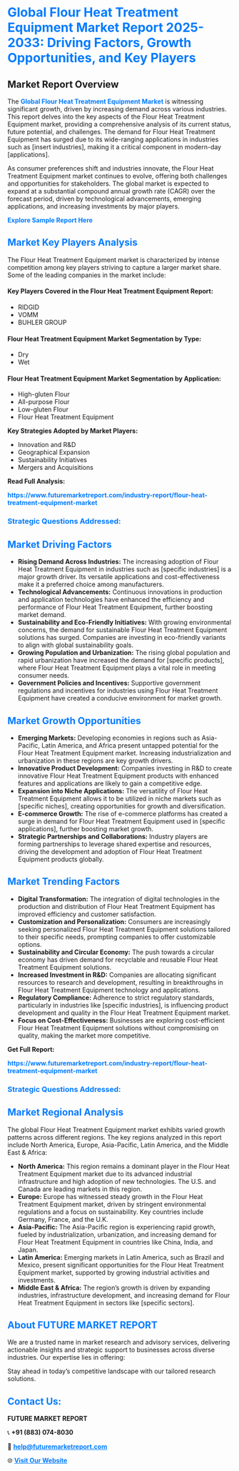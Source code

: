 <h1 style="color: #007BFF;">Global Flour Heat Treatment Equipment Market Report 2025-2033: Driving Factors, Growth Opportunities, and Key Players</h1>

<section id="overview">
<h2>Market Report Overview</h2>
<p>The <a href="https://www.futuremarketreport.com/industry-report/flour-heat-treatment-equipment-market" style="color: #007BFF; text-decoration: none;"><strong>Global Flour Heat Treatment Equipment Market</strong></a> is witnessing significant growth, driven by increasing demand across various industries. This report delves into the key aspects of the Flour Heat Treatment Equipment market, providing a comprehensive analysis of its current status, future potential, and challenges. The demand for Flour Heat Treatment Equipment has surged due to its wide-ranging applications in industries such as [insert industries], making it a critical component in modern-day [applications].</p>
<p>As consumer preferences shift and industries innovate, the Flour Heat Treatment Equipment market continues to evolve, offering both challenges and opportunities for stakeholders. The global market is expected to expand at a substantial compound annual growth rate (CAGR) over the forecast period, driven by technological advancements, emerging applications, and increasing investments by major players.</p>
</section>

<section id="overview">
<p><a href="https://www.futuremarketreport.com/request-sample/reportId=124282" style="color: #007BFF; text-decoration: none;"><strong>Explore Sample Report Here</strong></a></p>
</section>

<section id="key-players">
<h2 style="color: #007BFF;">Market Key Players Analysis</h2>
<p>The Flour Heat Treatment Equipment market is characterized by intense competition among key players striving to capture a larger market share. Some of the leading companies in the market include:</p>
<h4>Key Players Covered in the Flour Heat Treatment Equipment Report:</h4>
<ul><li>RIDGID</li><li>VOMM</li><li>BUHLER GROUP</li></ul>
<h4>Flour Heat Treatment Equipment Market Segmentation by Type:</h4>
<ul><li>Dry</li><li>Wet</li></ul>

<h4>Flour Heat Treatment Equipment Market Segmentation by Application:</h4>
<ul><li>High-gluten Flour</li><li>All-purpose Flour</li><li>Low-gluten Flour</li><li>Flour Heat Treatment Equipment</li></ul>
<p><strong>Key Strategies Adopted by Market Players:</strong></p>
<ul>
<li>Innovation and R&D</li>
<li>Geographical Expansion</li>
<li>Sustainability Initiatives</li>
<li>Mergers and Acquisitions</li>
</ul>
</section>

<section>
<p><strong>Read Full Analysis: </strong></p><a href="https://www.futuremarketreport.com/industry-report/flour-heat-treatment-equipment-market" style="color: #007BFF; text-decoration: none;"><strong>https://www.futuremarketreport.com/industry-report/flour-heat-treatment-equipment-market</strong></a>
<h3 style="color: #007BFF;">Strategic Questions Addressed:</h3>
</section>

<section id="driving-factors">
<h2 style="color: #007BFF;">Market Driving Factors</h2>
<ul>
<li><strong>Rising Demand Across Industries:</strong> The increasing adoption of Flour Heat Treatment Equipment in industries such as [specific industries] is a major growth driver. Its versatile applications and cost-effectiveness make it a preferred choice among manufacturers.</li>
<li><strong>Technological Advancements:</strong> Continuous innovations in production and application technologies have enhanced the efficiency and performance of Flour Heat Treatment Equipment, further boosting market demand.</li>
<li><strong>Sustainability and Eco-Friendly Initiatives:</strong> With growing environmental concerns, the demand for sustainable Flour Heat Treatment Equipment solutions has surged. Companies are investing in eco-friendly variants to align with global sustainability goals.</li>
<li><strong>Growing Population and Urbanization:</strong> The rising global population and rapid urbanization have increased the demand for [specific products], where Flour Heat Treatment Equipment plays a vital role in meeting consumer needs.</li>
<li><strong>Government Policies and Incentives:</strong> Supportive government regulations and incentives for industries using Flour Heat Treatment Equipment have created a conducive environment for market growth.</li>
</ul>
</section>

<section id="growth-opportunities">
<h2 style="color: #007BFF;">Market Growth Opportunities</h2>
<ul>
<li><strong>Emerging Markets:</strong> Developing economies in regions such as Asia-Pacific, Latin America, and Africa present untapped potential for the Flour Heat Treatment Equipment market. Increasing industrialization and urbanization in these regions are key growth drivers.</li>
<li><strong>Innovative Product Development:</strong> Companies investing in R&D to create innovative Flour Heat Treatment Equipment products with enhanced features and applications are likely to gain a competitive edge.</li>
<li><strong>Expansion into Niche Applications:</strong> The versatility of Flour Heat Treatment Equipment allows it to be utilized in niche markets such as [specific niches], creating opportunities for growth and diversification.</li>
<li><strong>E-commerce Growth:</strong> The rise of e-commerce platforms has created a surge in demand for Flour Heat Treatment Equipment used in [specific applications], further boosting market growth.</li>
<li><strong>Strategic Partnerships and Collaborations:</strong> Industry players are forming partnerships to leverage shared expertise and resources, driving the development and adoption of Flour Heat Treatment Equipment products globally.</li>
</ul>
</section>

<section id="trending-factors">
<h2 style="color: #007BFF;">Market Trending Factors</h2>
<ul>
<li><strong>Digital Transformation:</strong> The integration of digital technologies in the production and distribution of Flour Heat Treatment Equipment has improved efficiency and customer satisfaction.</li>
<li><strong>Customization and Personalization:</strong> Consumers are increasingly seeking personalized Flour Heat Treatment Equipment solutions tailored to their specific needs, prompting companies to offer customizable options.</li>
<li><strong>Sustainability and Circular Economy:</strong> The push towards a circular economy has driven demand for recyclable and reusable Flour Heat Treatment Equipment solutions.</li>
<li><strong>Increased Investment in R&D:</strong> Companies are allocating significant resources to research and development, resulting in breakthroughs in Flour Heat Treatment Equipment technology and applications.</li>
<li><strong>Regulatory Compliance:</strong> Adherence to strict regulatory standards, particularly in industries like [specific industries], is influencing product development and quality in the Flour Heat Treatment Equipment market.</li>
<li><strong>Focus on Cost-Effectiveness:</strong> Businesses are exploring cost-efficient Flour Heat Treatment Equipment solutions without compromising on quality, making the market more competitive.</li>
</ul>
</section>

<section>
<p><strong>Get Full Report: </strong></p><a href="https://www.futuremarketreport.com/industry-report/flour-heat-treatment-equipment-market" style="color: #007BFF; text-decoration: none;"><strong>https://www.futuremarketreport.com/industry-report/flour-heat-treatment-equipment-market</strong></a>
<h3 style="color: #007BFF;">Strategic Questions Addressed:</h3>
</section>


<section id="regional-analysis">
<h2 style="color: #007BFF;">Market Regional Analysis</h2>
<p>The global Flour Heat Treatment Equipment market exhibits varied growth patterns across different regions. The key regions analyzed in this report include North America, Europe, Asia-Pacific, Latin America, and the Middle East & Africa:</p>
<ul>
<li><strong>North America:</strong> This region remains a dominant player in the Flour Heat Treatment Equipment market due to its advanced industrial infrastructure and high adoption of new technologies. The U.S. and Canada are leading markets in this region.</li>
<li><strong>Europe:</strong> Europe has witnessed steady growth in the Flour Heat Treatment Equipment market, driven by stringent environmental regulations and a focus on sustainability. Key countries include Germany, France, and the U.K.</li>
<li><strong>Asia-Pacific:</strong> The Asia-Pacific region is experiencing rapid growth, fueled by industrialization, urbanization, and increasing demand for Flour Heat Treatment Equipment in countries like China, India, and Japan.</li>
<li><strong>Latin America:</strong> Emerging markets in Latin America, such as Brazil and Mexico, present significant opportunities for the Flour Heat Treatment Equipment market, supported by growing industrial activities and investments.</li>
<li><strong>Middle East & Africa:</strong> The region’s growth is driven by expanding industries, infrastructure development, and increasing demand for Flour Heat Treatment Equipment in sectors like [specific sectors].</li>
</ul>
</section>

<footer>
<h2 style="color: #007BFF;">About FUTURE MARKET REPORT</h2>
<p>We are a trusted name in market research and advisory services, delivering actionable insights and strategic support to businesses across diverse industries. Our expertise lies in offering:</p>

<p>Stay ahead in today’s competitive landscape with our tailored research solutions.</p>

<h2 style="color: #007BFF;">Contact Us:</h2>
<p><strong>FUTURE MARKET REPORT</strong></p>
<p>📞 <strong>+91 (883) 074-8030</strong></p>
<p>📧 <strong><a href="mailto:help@futuremarketreport.com" style="color: #007BFF;">help@futuremarketreport.com</a></strong></p>
<p>🌐 <strong><a href="https://www.futuremarketreport.com/" style="color: #007BFF;">Visit Our Website</a></strong></p>
</footer>